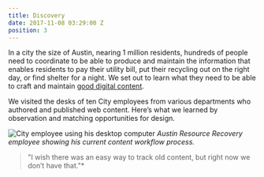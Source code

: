 ```yaml
---
title: Discovery
date: 2017-11-08 03:29:00 Z
position: 3
---
```


In a city the size of Austin, nearing 1 million residents, hundreds of people need to coordinate to be able to produce and maintain the information that enables residents to pay their utility bill, put their recycling out on the right day, or find shelter for a night. We set out to learn what they need to be able to craft and maintain [good digital content](https://medium.com/civiqueso/transitioning-to-service-oriented-language-bd5533cb0404). 

We visited the desks of ten City employees from various departments who authored and published web content. Here’s what we learned by observation and matching opportunities for design.

![City employee using his desktop computer](/uploads/jorge-desk-celine-min.JPG)
*Austin Resource Recovery employee showing his current content workflow process.* 
>"I wish there was an easy way to track old content, but right now we don’t have that."*